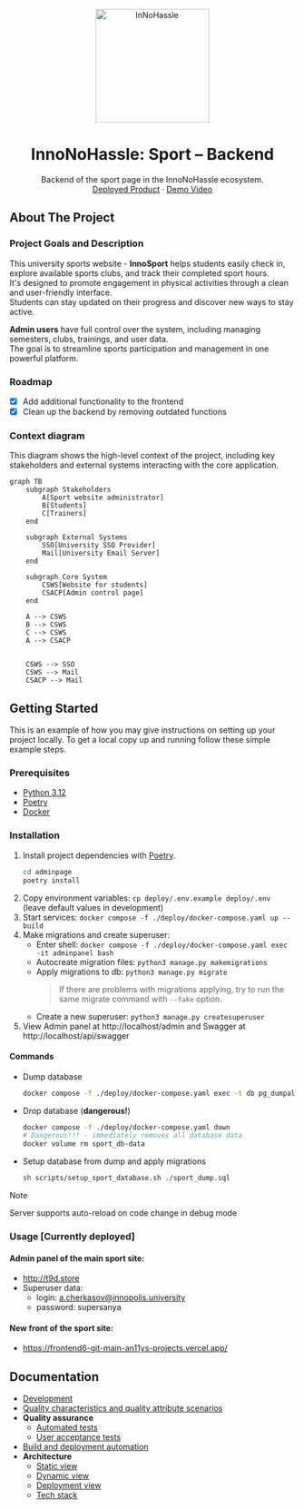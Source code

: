 <br />
<div align="center">
  <a href="https://innohassle.ru">
    <img alt="InNoHassle" height="200px" src="https://raw.githubusercontent.com/one-zero-eight/design/212a5c06590c4d469a0a894481c09915a4b1735f/logo/ing-white-outline-transparent.svg">
  </a>

  <h1 align="center">InnoNoHassle: Sport &ndash; Backend</h1>
  <p align="center">
    <p align="center">
    Backend of the sport page in the InnoNoHassle ecosystem. <br />
    <a href="https://frontend6-git-main-an11ys-projects.vercel.app">Deployed Product</a>
    &middot;
    <a href="https://disk.yandex.ru/i/iq12O5IXZ6lxLw">Demo Video</a>
  </p>
</div>

## About The Project
### Project Goals and Description

This university sports website - **InnoSport** helps students easily check in, explore available sports clubs, and track their completed sport hours.  
It's designed to promote engagement in physical activities through a clean and user-friendly interface.  
Students can stay updated on their progress and discover new ways to stay active.  

**Admin users** have full control over the system, including managing semesters, clubs, trainings, and user data.  
The goal is to streamline sports participation and management in one powerful platform.

### Roadmap

- [x] Add additional functionality to the frontend
- [x] Clean up the backend by removing outdated functions

### Context diagram

This diagram shows the high-level context of the project, including key stakeholders and external systems interacting with the core application.

```mermaid
graph TB
    subgraph Stakeholders
        A[Sport website administrator]
        B[Students]
        C[Trainers]
    end

    subgraph External Systems
        SSO[University SSO Provider]
        Mail[University Email Server]
    end

    subgraph Core System
        CSWS[Website for students]
        CSACP[Admin control page]
    end

    A --> CSWS
    B --> CSWS
    C --> CSWS
    A --> CSACP


    CSWS --> SSO
    CSWS --> Mail
    CSACP --> Mail
```

## Getting Started

This is an example of how you may give instructions on setting up your project locally. To get a local copy up and running follow these simple example steps.

### Prerequisites
- [Python 3.12](https://www.python.org/downloads/)
- [Poetry](https://python-poetry.org/docs/)
- [Docker](https://docs.docker.com/engine/install/)

### Installation
1. Install project dependencies with [Poetry](https://python-poetry.org/docs/cli/#options-2).
   ```bash
   cd adminpage
   poetry install
   ```
2. Copy environment variables: `cp deploy/.env.example deploy/.env` (leave default values in development)
3. Start services: `docker compose -f ./deploy/docker-compose.yaml up --build`
4. Make migrations and create superuser:
   - Enter shell: `docker compose -f ./deploy/docker-compose.yaml exec -it adminpanel bash`
   - Autocreate migration files: `python3 manage.py makemigrations`
   - Apply migrations to db: `python3 manage.py migrate`
     > If there are problems with migrations applying, try to run the same migrate command with `--fake` option.
   - Create a new superuser: `python3 manage.py createsuperuser`
5. View Admin panel at http://localhost/admin and Swagger at http://localhost/api/swagger

#### Commands

- Dump database
  ```bash
  docker compose -f ./deploy/docker-compose.yaml exec -t db pg_dumpall -c -U user > ./sport_dump.sql
  ```
- Drop database (**dangerous!**)
  ```bash
  docker compose -f ./deploy/docker-compose.yaml down
  # Dangerous!!! - immediately removes all database data
  docker volume rm sport_db-data
  ```
- Setup database from dump and apply migrations
  ```bash
  sh scripts/setup_sport_database.sh ./sport_dump.sql
  ```

> [!NOTE]
> Server supports auto-reload on code change in debug mode

### Usage [Currently deployed]
#### Admin panel of the main sport site:
- http://t9d.store
- Superuser data:
  - login: a.cherkasov@innopolis.university
  - password: supersanya
#### New front of the sport site:
- https://frontend6-git-main-an11ys-projects.vercel.app/

## Documentation

- [Development](CONTRIBUTING.md)
- [Quality characteristics and quality attribute scenarios](docs/quality-assurance/quality-attribute-scenarios.md)
- **Quality assurance**
    - [Automated tests](docs/quality-assurance/automated-tests.md)
    - [User acceptance tests](docs/quality-assurance/user-acceptance-tests.md)
- [Build and deployment automation](docs/automation/continuous-integration.md)
- **Architecture**
    - [Static view](docs/architecture/static-view/static-view.md)
    - [Dynamic view](docs/architecture/dynamic-view/dynamic-view.md)
    - [Deployment view](docs/architecture/deployment-view)
    - [Tech stack](docs/architecture/architecture.md)
